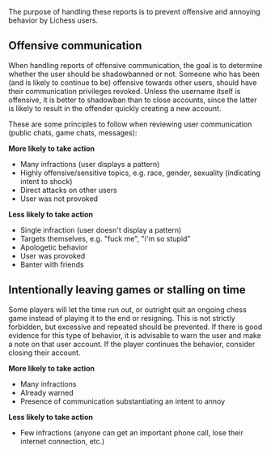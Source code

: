 The purpose of handling these reports is to prevent offensive and annoying behavior by Lichess users.

## Offensive communication

When handling reports of offensive communication, the goal is to determine whether the user should be shadowbanned or not. Someone who has been (and is likely to continue to be) offensive towards other users, should have their communication privileges revoked. Unless the username itself is offensive, it is better to shadowban than to close accounts, since the latter is likely to result in the offender quickly creating a new account.

These are some principles to follow when reviewing user communication (public chats, game chats, messages):

**More likely to take action**
* Many infractions (user displays a pattern)
* Highly offensive/sensitive topics, e.g. race, gender, sexuality (indicating intent to shock)
* Direct attacks on other users
* User was not provoked

**Less likely to take action**
* Single infraction (user doesn't display a pattern)
* Targets themselves, e.g. "fuck me", "i'm so stupid"
* Apologetic behavior
* User was provoked
* Banter with friends

## Intentionally leaving games or stalling on time

Some players will let the time run out, or outright quit an ongoing chess game instead of playing it to the end or resigning. This is not strictly forbidden, but excessive and repeated should be prevented. If there is good evidence for this type of behavior, it is advisable to warn the user and make a note on that user account. If the player continues the behavior, consider closing their account.

**More likely to take action**
* Many infractions
* Already warned
* Presence of communication substantiating an intent to annoy

**Less likely to take action**
* Few infractions (anyone can get an important phone call, lose their internet connection, etc.)